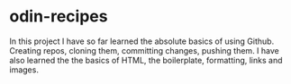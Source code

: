 # odin-recipes

In this project I have so far learned the absolute basics of using Github. Creating repos, cloning them, committing changes, pushing them. I have also learned the the basics of HTML, the boilerplate, formatting, links and images.
